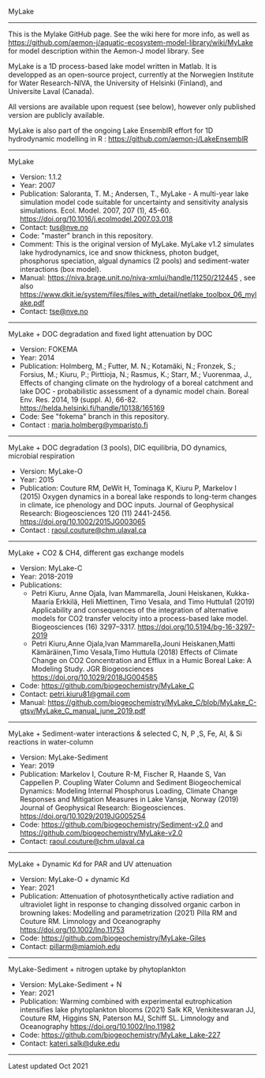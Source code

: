 MyLake
***
This is the Mylake GitHub page. See the wiki here for more info, as well as https://github.com/aemon-j/aquatic-ecosystem-model-library/wiki/MyLake for model description within the Aemon-J model library. See 

MyLake is a 1D process-based lake model written in Matlab. It is developped as an open-source project, currently at the Norwegien Institute for Water Research-NIVA, the University of Helsinki (Finland), and Universite Laval (Canada). 

All versions are available upon request (see below), however only published version are publicly available. 

MyLake is also part of the ongoing Lake EnsemblR effort for 1D hydrodynamic modelling in R : https://github.com/aemon-j/LakeEnsemblR

***
MyLake
- Version: 1.1.2
- Year: 2007
- Publication: Saloranta, T. M.; Andersen, T., MyLake - A multi-year lake simulation model code suitable for uncertainty and sensitivity analysis simulations. Ecol. Model. 2007, 207 (1), 45-60. https://doi.org/10.1016/j.ecolmodel.2007.03.018
- Contact: tus@nve.no
- Code: "master" branch in this repository. 
- Comment: This is the original version of MyLake. MyLake v1.2 simulates lake hydrodynamics, ice and snow thickness, photon budget, phosphorus speciation, algual dynamics (2 pools) and sediment-water interactions (box model). 
- Manual: https://niva.brage.unit.no/niva-xmlui/handle/11250/212445 , see also https://www.dkit.ie/system/files/files_with_detail/netlake_toolbox_06_mylake.pdf
- Contact: tse@nve.no

***
MyLake + DOC degradation and fixed light attenuation by DOC  
- Version: FOKEMA 
- Year: 2014
- Publication: Holmberg, M.; Futter, M. N.; Kotamäki, N.; Fronzek, S.; Forsius, M.; Kiuru, P.; Pirttioja, N.; Rasmus, K.; Starr, M.; Vuorenmaa, J., Effects of changing climate on the hydrology of a boreal catchment and lake DOC - probabilistic assessment of a dynamic model chain. Boreal Env. Res. 2014, 19 (suppl. A), 66-82.  https://helda.helsinki.fi/handle/10138/165169
- Code: See "fokema" branch in this repository. 
- Contact : maria.holmberg@ymparisto.fi

****
MyLake + DOC degradation (3 pools), DIC equilibria, DO dynamics, microbial respiration
- Version: MyLake-O
- Year: 2015
- Publication:  Couture RM, DeWit H, Tominaga K, Kiuru P, Markelov I (2015) Oxygen dynamics in a boreal lake responds to long-term changes in climate, ice phenology and DOC inputs. Journal of Geophysical Research: Biogeosciences 120 (11) 2441-2456. https://doi.org/10.1002/2015JG003065
- Contact : raoul.couture@chm.ulaval.ca

*** 
MyLake + CO2 & CH4, different gas exchange models
- Version: MyLake-C
- Year: 2018-2019
- Publications: 
    - Petri Kiuru, Anne Ojala, Ivan Mammarella, Jouni Heiskanen, Kukka-Maaria Erkkilä, Heli Miettinen, Timo Vesala, and Timo Huttula1 (2019) Applicability and consequences of the integration of alternative models for CO2 transfer velocity into a process-based lake model. Biogeosciences (16) 3297–3317. https://doi.org/10.5194/bg-16-3297-2019
    - Petri Kiuru,Anne Ojala,Ivan Mammarella,Jouni Heiskanen,Matti Kämäräinen,Timo Vesala,Timo Huttula (2018) Effects of Climate Change on CO2 Concentration and Efflux in a Humic Boreal Lake: A Modeling Study. JGR Biogeosciences https://doi.org/10.1029/2018JG004585 
- Code: https://github.com/biogeochemistry/MyLake_C
- Contact: petri.kiuru81@gmail.com
- Manual: https://github.com/biogeochemistry/MyLake_C/blob/MyLake_C-gtsv/MyLake_C_manual_june_2019.pdf

***
MyLake + Sediment-water interactions & selected C, N, P ,S, Fe, Al, & Si reactions in water-column
- Version: MyLake-Sediment
- Year: 2019
- Publication:  Markelov I, Couture R-M,  Fischer R, Haande S, Van Cappellen P. Coupling Water Column and Sediment Biogeochemical Dynamics: Modeling Internal Phosphorus Loading, Climate Change Responses and Mitigation Measures in Lake Vansjø, Norway (2019) Journal of Geophysical Research: Biogeosciences. https://doi.org/10.1029/2019JG005254
- Code: https://github.com/biogeochemistry/Sediment-v2.0 and https://github.com/biogeochemistry/MyLake-v2.0
- Contact: raoul.couture@chm.ulaval.ca

***
MyLake + Dynamic Kd for PAR and UV attenuation
- Version: MyLake-O + dynamic Kd
- Year: 2021
- Publication: Attenuation of photosynthetically active radiation and ultraviolet light in response to changing dissolved organic carbon in browning lakes:  Modelling and parametrization (2021) Pilla RM and Couture RM. Limnology and Oceanography https://doi.org/10.1002/lno.11753
- Code: https://github.com/biogeochemistry/MyLake-Giles
- Contact: pillarm@miamioh.edu

***
MyLake-Sediment + nitrogen uptake by phytoplankton
- Version: MyLake-Sediment + N
- Year: 2021
- Publication: Warming combined with experimental eutrophication intensifies lake phytoplankton blooms (2021) Salk KR, Venkiteswaran JJ, Couture RM, Higgins SN, Paterson MJ, Schiff SL. Limnology and Oceanography https://doi.org/10.1002/lno.11982
- Code: https://github.com/biogeochemistry/MyLake_Lake-227
- Contact: kateri.salk@duke.edu

***

Latest updated Oct 2021

